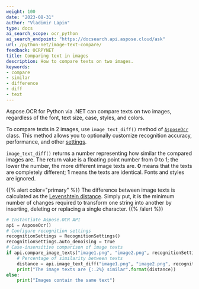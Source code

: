 ```yaml
---
weight: 100
date: "2023-08-31"
author: "Vladimir Lapin"
type: docs
ai_search_scope: ocr_python
ai_search_endpoint: "https://docsearch.api.aspose.cloud/ask"
url: /python-net/image-text-compare/
feedback: OCRPYNET
title: Comparing text in images
description: How to compare texts on two images.
keywords:
- compare
- similar
- difference
- diff
- text
---
```


Aspose.OCR for Python via .NET can compare texts on two images, regardless of the font, text size, case, styles, and colors.

To compare texts in 2 images, use `image_text_diff()` method of [`AsposeOcr`](https://reference.aspose.com/ocr/python-net/aspose.ocr/asposeocr/) class. This method allows you to optionally customize recognition accuracy, performance, and other [settings](/ocr/python-net/recognition-settings-common/).

`image_text_diff()` returns a number representing how similar the compared images are. The return value is a floating point number from 0 to 1; the lower the number, the more different image texts are. **0** means that the texts are completely different; **1** means the texts are identical. Fonts and styles are ignored.

{{% alert color="primary" %}}
The difference between image texts is calculated as the [Levenshtein distance](https://en.wikipedia.org/wiki/Levenshtein_distance). Simply put, it is the minimum number of changes required to transform one string into another by inserting, deleting or replacing a single character.
{{% /alert %}}

```python
# Instantiate Aspose.OCR API
api = AsposeOcr()
# Configure recognition settings
recognitionSettings = RecognitionSettings()
recognitionSettings.auto_denoising = true
# Case-insensitive comparison of image texts
if api.compare_image_texts("image1.png", "image2.png", recognitionSettings, true):
    # Percentage of similarity between texts
    distance = api.image_text_diff("image1.png", "image2.png", recognitionSettings, true)
    print("The image texts are {:.2%} similar".format(distance))
else:
    print("Images contain the same text")
```
